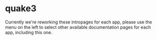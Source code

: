 # quake3

Currently we're reworking these intropages for each app, please use the menu on the left to select other available documentation pages for each app, including this one.
